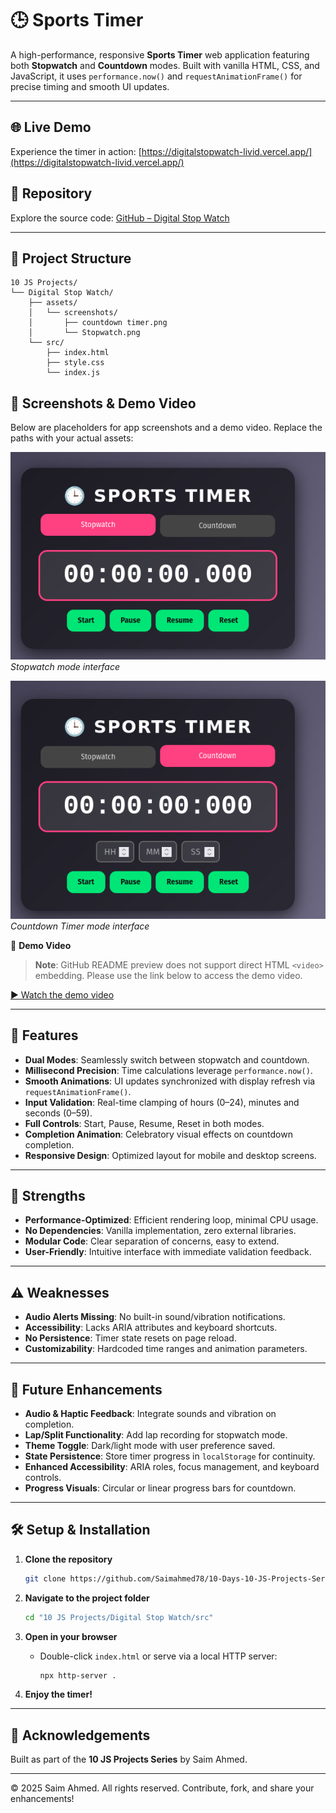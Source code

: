 # 🕒 Sports Timer

A high-performance, responsive **Sports Timer** web application featuring both **Stopwatch** and **Countdown** modes. Built with vanilla HTML, CSS, and JavaScript, it uses `performance.now()` and `requestAnimationFrame()` for precise timing and smooth UI updates.

---

## 🌐 Live Demo

Experience the timer in action:
[https://digitalstopwatch-livid.vercel.app/](https://digitalstopwatch-livid.vercel.app/)

## 📂 Repository

Explore the source code:
[GitHub – Digital Stop Watch](https://github.com/Saimahmed78/10-Days-10-JS-Projects-Series/tree/7e0cfa2b1075b59220ddb7064d58ac2209302461/Digital%20Stop%20Watch)

---

## 📁 Project Structure

```text
10 JS Projects/
└── Digital Stop Watch/
    ├── assets/
    │   └── screenshots/
    │       ├── countdown timer.png
    │       └── Stopwatch.png
    └── src/
        ├── index.html
        ├── style.css
        └── index.js
```

## 📸 Screenshots & Demo Video

Below are placeholders for app screenshots and a demo video. Replace the paths with your actual assets:

![Stopwatch Screenshot](assets/screenshots/Stopwatch.png)
_Stopwatch mode interface_

![Screenshot](assets/screenshots/timer.png)
_Countdown Timer mode interface_

🎥 **Demo Video**



> **Note**: GitHub README preview does not support direct HTML `<video>` embedding. Please use the link below to access the demo video.

[▶️ Watch the demo video](assets/video.mp4)

---

## 🚀 Features

- **Dual Modes**: Seamlessly switch between stopwatch and countdown.
- **Millisecond Precision**: Time calculations leverage `performance.now()`.
- **Smooth Animations**: UI updates synchronized with display refresh via `requestAnimationFrame()`.
- **Input Validation**: Real-time clamping of hours (0–24), minutes and seconds (0–59).
- **Full Controls**: Start, Pause, Resume, Reset in both modes.
- **Completion Animation**: Celebratory visual effects on countdown completion.
- **Responsive Design**: Optimized layout for mobile and desktop screens.

---

## 💪 Strengths

- **Performance-Optimized**: Efficient rendering loop, minimal CPU usage.
- **No Dependencies**: Vanilla implementation, zero external libraries.
- **Modular Code**: Clear separation of concerns, easy to extend.
- **User-Friendly**: Intuitive interface with immediate validation feedback.

---

## ⚠️ Weaknesses

- **Audio Alerts Missing**: No built-in sound/vibration notifications.
- **Accessibility**: Lacks ARIA attributes and keyboard shortcuts.
- **No Persistence**: Timer state resets on page reload.
- **Customizability**: Hardcoded time ranges and animation parameters.

---

## 🔮 Future Enhancements

- **Audio & Haptic Feedback**: Integrate sounds and vibration on completion.
- **Lap/Split Functionality**: Add lap recording for stopwatch mode.
- **Theme Toggle**: Dark/light mode with user preference saved.
- **State Persistence**: Store timer progress in `localStorage` for continuity.
- **Enhanced Accessibility**: ARIA roles, focus management, and keyboard controls.
- **Progress Visuals**: Circular or linear progress bars for countdown.

---

## 🛠️ Setup & Installation

1. **Clone the repository**

   ```bash
   git clone https://github.com/Saimahmed78/10-Days-10-JS-Projects-Series.git
   ```

2. **Navigate to the project folder**

   ```bash
   cd "10 JS Projects/Digital Stop Watch/src"
   ```

3. **Open in your browser**

   - Double-click `index.html` or serve via a local HTTP server:

     ```bash
     npx http-server .
     ```

4. **Enjoy the timer!**

---

## 🙏 Acknowledgements

Built as part of the **10 JS Projects Series** by Saim Ahmed.

---

© 2025 Saim Ahmed. All rights reserved. Contribute, fork, and share your enhancements!




